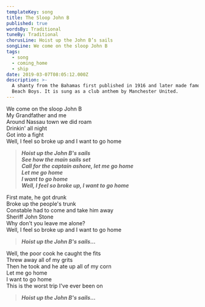 ```yaml
---
templateKey: song
title: The Sloop John B
published: true
wordsBy: Traditional
tuneBy: Traditional
chorusLine: Hoist up the John B’s sails
songLine: We come on the sloop John B
tags:
  - song
  - coming_home
  - ship
date: 2019-03-07T08:05:12.000Z
description: >-
  A shanty from the Bahamas first published in 1916 and later made famous by the
  Beach Boys. It is sung as a club anthem by Manchester United.
---
```

We come on the sloop John B\
My Grandfather and me\
Around Nassau town we did roam\
Drinkin' all night\
Got into a fight\
Well, I feel so broke up and I want to go home

> ***Hoist up the John B's sails\
See how the main sails set\
Call for the captain ashore, let me go home\
> Let me go home\
> I want to go home\
> Well, I feel so broke up, I want to go home***

First mate, he got drunk\
Broke up the people's trunk\
Constable had to come and take him away\
Sheriff John Stone\
Why don't you leave me alone?\
Well, I feel so broke up and I want to go home

> ***Hoist up the John B's sails...***

Well, the poor cook he caught the fits\
Threw away all of my grits\
Then he took and he ate up all of my corn\
Let me go home\
I want to go home\
This is the worst trip I've ever been on

> ***Hoist up the John B's sails...***

